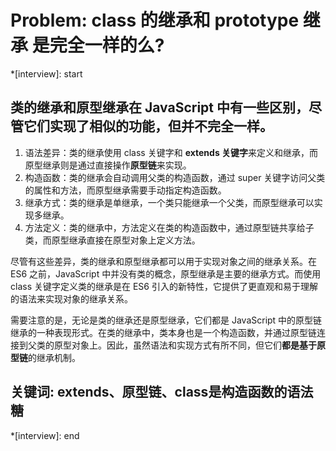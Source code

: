 # Problem: class 的继承和 prototype 继承 是完全一样的么?

*[interview]: start
## 类的继承和原型继承在 JavaScript 中有一些区别，尽管它们实现了相似的功能，但并不完全一样。
1. 语法差异：类的继承使用 class 关键字和 **extends 关键字**来定义和继承，而原型继承则是通过直接操作**原型链**来实现。
2. 构造函数：类的继承会自动调用父类的构造函数，通过 super 关键字访问父类的属性和方法，而原型继承需要手动指定构造函数。
3. 继承方式：类的继承是单继承，一个类只能继承一个父类，而原型继承可以实现多继承。
4. 方法定义：类的继承中，方法定义在类的构造函数中，通过原型链共享给子类，而原型继承直接在原型对象上定义方法。

尽管有这些差异，类的继承和原型继承都可以用于实现对象之间的继承关系。在 ES6 之前，JavaScript 中并没有类的概念，原型继承是主要的继承方式。而使用 class 关键字定义类的继承是在 ES6 引入的新特性，它提供了更直观和易于理解的语法来实现对象的继承关系。

需要注意的是，无论是类的继承还是原型继承，它们都是 JavaScript 中的原型链继承的一种表现形式。在类的继承中，类本身也是一个构造函数，并通过原型链连接到父类的原型对象上。因此，虽然语法和实现方式有所不同，但它们**都是基于原型链**的继承机制。

## 关键词: extends、原型链、class是构造函数的语法糖
*[interview]: end
